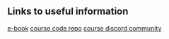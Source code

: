 ## Links to useful information
[e-book](https://rest-apis-flask.teclado.com/)
[course code repo](https://github.com/tecladocode/rest-apis-flask-python)
[course discord community](https://discord.gg/78Nvd3p)